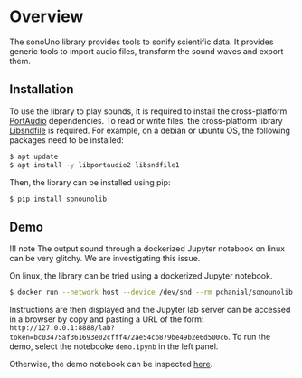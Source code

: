 # Overview

The sonoUno library provides tools to sonify scientific data. It provides generic tools to import audio files, transform the sound waves and export them.

## Installation

To use the library to play sounds, it is required to install the cross-platform [PortAudio](http://www.portaudio.com
) dependencies. To read or write files, the cross-platform library [Libsndfile](http://www.mega-nerd.com/libsndfile) is required. For example, on a debian or ubuntu OS, the following packages need to be installed:
```bash
$ apt update
$ apt install -y libportaudio2 libsndfile1
```
Then, the library can be installed using pip:
```bash
$ pip install sonounolib
```

## Demo

!!! note
    The output sound through a dockerized Jupyter notebook on linux can be very glitchy.
    We are investigating this issue.

On linux, the library can be tried using a dockerized Jupyter notebook.

```bash
$ docker run --network host --device /dev/snd --rm pchanial/sonounolib:0.2.3
```
Instructions are then displayed and the Jupyter lab server can be accessed in a browser by copy and pasting a URL of the form: `http://127.0.0.1:8888/lab?token=bc03475af361693e02cfff472ae54cb879be49b2e6d500c6`. To run the demo, select the notebooke `demo.ipynb` in the left panel.


Otherwise, the demo notebook can be inspected [here](https://gitlab.com/pchanial/sonouno-library/-/blob/main/notebooks/demo.ipynb).
